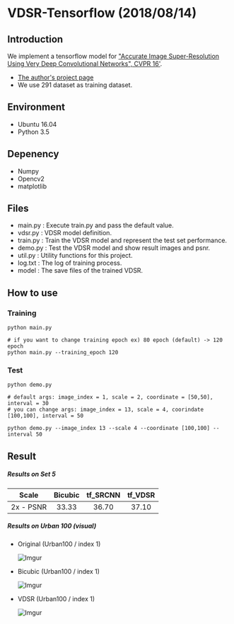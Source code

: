# VDSR-Tensorflow (2018/08/14)

## Introduction
We implement a tensorflow model for ["Accurate Image Super-Resolution Using Very Deep Convolutional Networks", CVPR 16'](http://cv.snu.ac.kr/research/VDSR/VDSR_CVPR2016.pdf).
- [The author's project page](http://cv.snu.ac.kr/research/VDSR/)
- We use 291 dataset as training dataset.

## Environment
- Ubuntu 16.04
- Python 3.5

## Depenency
- Numpy
- Opencv2
- matplotlib

## Files
- main.py : Execute train.py and pass the default value.
- vdsr.py : VDSR model definition.
- train.py : Train the VDSR model and represent the test set performance.
- demo.py : Test the VDSR model and show result images and psnr.
- util.py : Utility functions for this project.
- log.txt : The log of training process.
- model : The save files of the trained VDSR.

## How to use
### Training
```shell
python main.py

# if you want to change training epoch ex) 80 epoch (default) -> 120 epoch
python main.py --training_epoch 120
```

### Test
```shell
python demo.py

# default args: image_index = 1, scale = 2, coordinate = [50,50], interval = 30 
# you can change args: image_index = 13, scale = 4, coorindate [100,100], interval = 50

python demo.py --image_index 13 --scale 4 --coordinate [100,100] --interval 50
```

## Result
##### Results on Set 5

|  Scale    | Bicubic | tf_SRCNN | tf_VDSR |
|:---------:|:-------:|:----:|:----:|
| 2x - PSNR|   33.33 |   36.70 |   37.10 |

##### Results on Urban 100 (visual)
- Original (Urban100 / index 1)

  ![Imgur](https://github.com/DevKiHyun/VDSR-Tensorflow/blob/master/result/original.png)
 
 - Bicubic (Urban100 / index 1)

    ![Imgur](https://github.com/DevKiHyun/VDSR-Tensorflow/blob/master/result/bicubic.png)
 
 - VDSR (Urban100 / index 1)
 
    ![Imgur](https://github.com/DevKiHyun/VDSR-Tensorflow/blob/master/result/VDSR.png)
